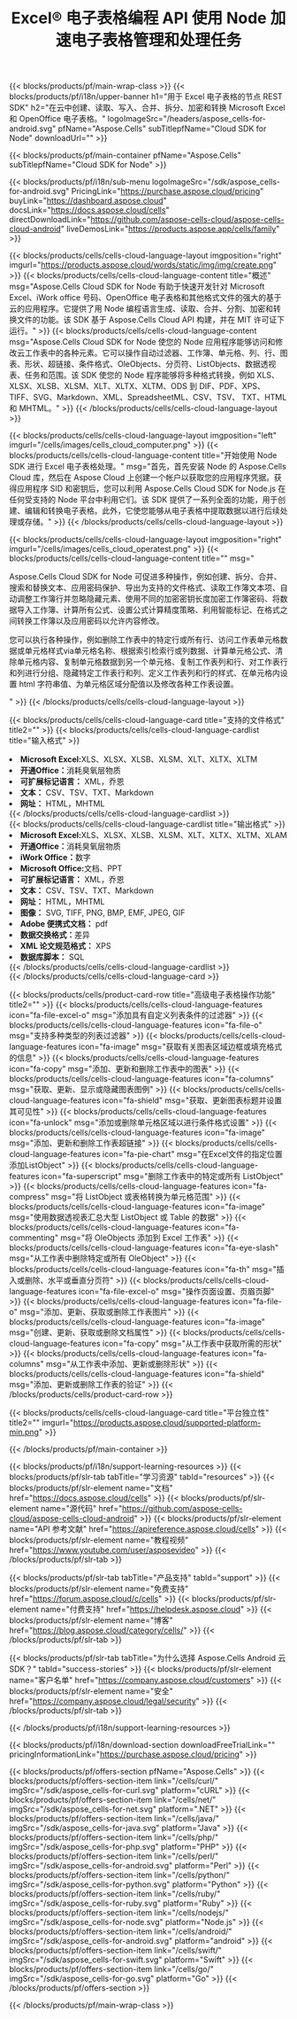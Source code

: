 ﻿---
title: Excel® 电子表格编程 API 使用 Node 加速电子表格管理和处理任务
description: API 支持构建能够生成、修改、转换、渲染和打印电子表格的跨平台应用程序。它允许开发人员管理工作表、行、列和单元格，从头开始创建电子表格内容和样式，从不同数据源将数据导入到工作表中，添加常见和复杂的数学、财务和文本公式，创建和操作数据透视表、图表、超链接、注释、绘图对象等等。
weight: 90
---
{{< blocks/products/pf/main-wrap-class >}}
{{< blocks/products/pf/i18n/upper-banner h1="用于 Excel 电子表格的节点 REST SDK" h2="在云中创建、读取、写入、合并、拆分、加密和转换 Microsoft Excel 和 OpenOffice 电子表格。" logoImageSrc="/headers/aspose_cells-for-android.svg" pfName="Aspose.Cells" subTitlepfName="Cloud SDK for Node" downloadUrl="" >}}

{{< blocks/products/pf/main-container pfName="Aspose.Cells" subTitlepfName="Cloud SDK for Node" >}}

{{< blocks/products/pf/i18n/sub-menu logoImageSrc="/sdk/aspose_cells-for-android.svg" PricingLink="https://purchase.aspose.cloud/pricing" buyLink="https://dashboard.aspose.cloud" docsLink="https://docs.aspose.cloud/cells" directDownloadLink="https://github.com/aspose-cells-cloud/aspose-cells-cloud-android" liveDemosLink="https://products.aspose.app/cells/family" >}}      

{{< blocks/products/cells/cells-cloud-language-layout imgposition="right" imgurl="https://products.aspose.cloud/words/static/img/img/create.png" >}}
    {{< blocks/products/cells/cells-cloud-language-content title="概述" msg="Aspose.Cells Cloud SDK for Node 有助于快速开发针对 Microsoft Excel、iWork office 号码、OpenOffice 电子表格和其他格式文件的强大的基于云的应用程序。它提供了用 Node 编程语言生成、读取、合并、分割、加密和转换文件的功能。该 SDK 基于 Aspose.Cells Cloud API 构建，并在 MIT 许可证下运行。" >}}
    {{< blocks/products/cells/cells-cloud-language-content msg="Aspose.Cells Cloud SDK for Node 使您的 Node 应用程序能够访问和修改云工作表中的各种元素。它可以操作自动过滤器、工作簿、单元格、列、行、图表、形状、超链接、条件格式、OleObjects、分页符、ListObjects、数据透视表、任务和范围。该 SDK 使您的 Node 程序能够将多种格式转换，例如 XLS、XLSX、XLSB、XLSM、XLT、XLTX、XLTM、ODS 到 DIF、PDF、XPS、TIFF、SVG、Markdown、XML、SpreadsheetML、CSV、TSV、 TXT、HTML 和 MHTML。" >}}
{{< /blocks/products/cells/cells-cloud-language-layout >}}
  
{{< blocks/products/cells/cells-cloud-language-layout imgposition="left" imgurl="/cells/images/cells_cloud_computer.png" >}}
    {{< blocks/products/cells/cells-cloud-language-content title="开始使用 Node SDK 进行 Excel 电子表格处理。" msg="首先，首先安装 Node 的 Aspose.Cells Cloud 库，然后在 Aspose Cloud 上创建一个帐户以获取您的应用程序凭据。获得应用程序 SID 和密钥后，您可以利用 Aspose.Cells Cloud SDK for Node.js 在任何受支持的 Node 平台中利用它们。该 SDK 提供了一系列全面的功能，用于创建、编辑和转换电子表格。此外，它使您能够从电子表格中提取数据以进行后续处理或存储。" >}}
{{< /blocks/products/cells/cells-cloud-language-layout >}}  


{{< blocks/products/cells/cells-cloud-language-layout imgposition="right" imgurl="/cells/images/cells_cloud_operatest.png" >}}
    {{< blocks/products/cells/cells-cloud-language-content title="" msg="<p>Aspose.Cells Cloud SDK for Node 可促进多种操作，例如创建、拆分、合并、搜索和替换文本、应用密码保护、导出为支持的文件格式、读取工作簿文本项、自动调整工作簿行并忽略隐藏元素、使用不同的加密密钥长度加密工作簿密码、将数据导入工作簿、计算所有公式、设置公式计算精度策略、利用智能标记、在格式之间转换工作簿以及应用密码以允许内容修改。</p><p>您可以执行各种操作，例如删除工作表中的特定行或所有行、访问工作表单元格数据或单元格样式via单元格名称、根据索引检索行或列数据、计算单元格公式、清除单元格内容、复制单元格数据到另一个单元格、复制工作表列和行、对工作表行和列进行分组、隐藏特定工作表行和列、定义工作表列和行的样式、在单元格内设置 html 字符串值、为单元格区域分配值以及修改各种工作表设置。</p>" >}}
{{< /blocks/products/cells/cells-cloud-language-layout >}}   


{{< blocks/products/cells/cells-cloud-language-card title="支持的文件格式" title2="" >}}
    {{< blocks/products/cells/cells-cloud-language-cardlist title="输入格式" >}}
        <li><b>Microsoft Excel:</b>XLS、XLSX、XLSB、XLSM、XLT、XLTX、XLTM</li>
        <li><b>开通Office：</b>消耗臭氧层物质</li>
        <li><b>可扩展标记语言：</b> XML，乔恩</li>
        <li><b>文本：</b> CSV、TSV、TXT、Markdown</li>
        <li><b>网址：</b> HTML，MHTML</li>
     {{< /blocks/products/cells/cells-cloud-language-cardlist >}}   
     {{< blocks/products/cells/cells-cloud-language-cardlist title="输出格式" >}}
        <li><b>Microsoft Excel:</b>XLS、XLSX、XLSB、XLSM、XLT、XLTX、XLTM、XLAM</li>
        <li><b>开通Office：</b>消耗臭氧层物质</li>
        <li><b>iWork Office：</b>数字</li>
        <li><b>Microsoft Office:</b>文档、PPT</li>
        <li><b>可扩展标记语言：</b> XML，乔恩</li>
        <li><b>文本：</b> CSV、TSV、TXT、Markdown</li>
        <li><b>网址：</b> HTML，MHTML</li>
        <li><b>图像：</b> SVG, TIFF, PNG, BMP, EMF, JPEG, GIF</li>
        <li><b>Adobe 便携式文档：</b> pdf</li>
        <li><b>数据交换格式：</b>差异</li>
        <li><b>XML 论文规范格式：</b> XPS</li>
        <li><b>数据库脚本：</b> SQL</li>
     {{< /blocks/products/cells/cells-cloud-language-cardlist >}}   
{{< /blocks/products/cells/cells-cloud-language-card >}}


{{< blocks/products/cells/product-card-row title="高级电子表格操作功能" title2="" >}}
    {{< blocks/products/cells/cells-cloud-language-features icon="fa-file-excel-o" msg="添加具有自定义列表条件的过滤器" >}}
    {{< blocks/products/cells/cells-cloud-language-features icon="fa-file-o" msg="支持多种类型的列表过滤器" >}}
    {{< blocks/products/cells/cells-cloud-language-features icon="fa-image" msg="获取有关图表区域边框或填充格式的信息" >}}
    {{< blocks/products/cells/cells-cloud-language-features icon="fa-copy" msg="添加、更新和删除工作表中的图表" >}}
    {{< blocks/products/cells/cells-cloud-language-features icon="fa-columns" msg="获取、更新、显示或隐藏图表图例" >}}
    {{< blocks/products/cells/cells-cloud-language-features icon="fa-shield" msg="获取、更新图表标题并设置其可见性" >}}
    {{< blocks/products/cells/cells-cloud-language-features icon="fa-unlock" msg="添加或删除单元格区域以进行条件格式设置" >}}
    {{< blocks/products/cells/cells-cloud-language-features icon="fa-image" msg="添加、更新和删除工作表超链接" >}}
    {{< blocks/products/cells/cells-cloud-language-features icon="fa-pie-chart" msg="在Excel文件的指定位置添加ListObject" >}}
    {{< blocks/products/cells/cells-cloud-language-features icon="fa-superscript" msg="删除工作表中的特定或所有 ListObject" >}}
    {{< blocks/products/cells/cells-cloud-language-features icon="fa-compress" msg="将 ListObject 或表格转换为单元格范围" >}}
    {{< blocks/products/cells/cells-cloud-language-features icon="fa-image" msg="使用数据透视表汇总大型 ListObject 或 Table 的数据" >}}
    {{< blocks/products/cells/cells-cloud-language-features icon="fa-commenting" msg="将 OleObjects 添加到 Excel 工作表" >}}
    {{< blocks/products/cells/cells-cloud-language-features icon="fa-eye-slash" msg="从工作表中删除特定或所有 OleObject" >}}
    {{< blocks/products/cells/cells-cloud-language-features icon="fa-th" msg="插入或删除、水平或垂直分页符" >}}
    {{< blocks/products/cells/cells-cloud-language-features icon="fa-file-excel-o" msg="操作页面设置、页眉页脚" >}}
    {{< blocks/products/cells/cells-cloud-language-features icon="fa-file-o" msg="添加、更新、获取或删除工作表图片" >}}
    {{< blocks/products/cells/cells-cloud-language-features icon="fa-image" msg="创建、更新、获取或删除文档属性" >}}
    {{< blocks/products/cells/cells-cloud-language-features icon="fa-copy" msg="从工作表中获取所需的形状" >}}
    {{< blocks/products/cells/cells-cloud-language-features icon="fa-columns" msg="从工作表中添加、更新或删除形状" >}}
    {{< blocks/products/cells/cells-cloud-language-features icon="fa-shield" msg="添加、更新或删除工作表的验证" >}}
{{< /blocks/products/cells/product-card-row >}}


{{< blocks/products/cells/cells-cloud-language-card title="平台独立性" title2="" imgurl="https://products.aspose.cloud/supported-platform-min.png" >}}

{{< /blocks/products/pf/main-container >}}

{{< blocks/products/pf/i18n/support-learning-resources >}}
{{< blocks/products/pf/slr-tab tabTitle="学习资源" tabId="resources" >}}
{{< blocks/products/pf/slr-element name="文档" href="https://docs.aspose.cloud/cells" >}}
{{< blocks/products/pf/slr-element name="源代码" href="https://github.com/aspose-cells-cloud/aspose-cells-cloud-android" >}}
{{< blocks/products/pf/slr-element name="API 参考文献" href="https://apireference.aspose.cloud/cells" >}}
{{< blocks/products/pf/slr-element name="教程视频" href="https://www.youtube.com/user/asposevideo" >}}
{{< /blocks/products/pf/slr-tab >}}

{{< blocks/products/pf/slr-tab tabTitle="产品支持" tabId="support" >}}
{{< blocks/products/pf/slr-element name="免费支持" href="https://forum.aspose.cloud/c/cells" >}}
{{< blocks/products/pf/slr-element name="付费支持" href="https://helpdesk.aspose.cloud" >}}
{{< blocks/products/pf/slr-element name="博客" href="https://blog.aspose.cloud/category/cells/" >}}
{{< /blocks/products/pf/slr-tab >}}

{{< blocks/products/pf/slr-tab tabTitle="为什么选择 Aspose.Cells Android 云 SDK？" tabId="success-stories" >}}
{{< blocks/products/pf/slr-element name="客户名单" href="https://company.aspose.cloud/customers" >}}
{{< blocks/products/pf/slr-element name="安全" href="https://company.aspose.cloud/legal/security" >}}
{{< /blocks/products/pf/slr-tab >}}

{{< /blocks/products/pf/i18n/support-learning-resources >}}

{{< blocks/products/pf/i18n/download-section downloadFreeTrialLink="" pricingInformationLink="https://purchase.aspose.cloud/pricing" >}}


{{< blocks/products/pf/offers-section pfName="Aspose.Cells" >}}
    {{< blocks/products/pf/offers-section-item link="/cells/curl/" imgSrc="/sdk/aspose_cells-for-curl.svg" platform="cURL" >}}
    {{< blocks/products/pf/offers-section-item link="/cells/net/" imgSrc="/sdk/aspose_cells-for-net.svg" platform=".NET" >}}
    {{< blocks/products/pf/offers-section-item link="/cells/java/" imgSrc="/sdk/aspose_cells-for-java.svg" platform="Java" >}}
    {{< blocks/products/pf/offers-section-item link="/cells/php/" imgSrc="/sdk/aspose_cells-for-php.svg" platform="PHP" >}}
	{{< blocks/products/pf/offers-section-item link="/cells/perl/" imgSrc="/sdk/aspose_cells-for-android.svg" platform="Perl" >}}
    {{< blocks/products/pf/offers-section-item link="/cells/python/" imgSrc="/sdk/aspose_cells-for-python.svg" platform="Python" >}}
    {{< blocks/products/pf/offers-section-item link="/cells/ruby/" imgSrc="/sdk/aspose_cells-for-ruby.svg" platform="Ruby" >}}
    {{< blocks/products/pf/offers-section-item link="/cells/nodejs/" imgSrc="/sdk/aspose_cells-for-node.svg" platform="Node.js" >}}
    {{< blocks/products/pf/offers-section-item link="/cells/android/" imgSrc="/sdk/aspose_cells-for-android.svg" platform="android" >}}
    {{< blocks/products/pf/offers-section-item link="/cells/swift/" imgSrc="/sdk/aspose_cells-for-swift.svg" platform="Swift" >}}
	{{< blocks/products/pf/offers-section-item link="/cells/go/" imgSrc="/sdk/aspose_cells-for-go.svg" platform="Go" >}}
{{< /blocks/products/pf/offers-section >}}

{{< /blocks/products/pf/main-wrap-class >}}
